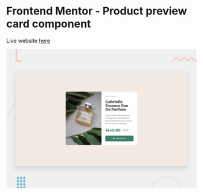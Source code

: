 # Frontend Mentor - Product preview card component

Live website [here](https://product-review-card-component-main.netlify.app/)

![Design preview for the Product preview card component coding challenge](./design/desktop-preview.jpg)
